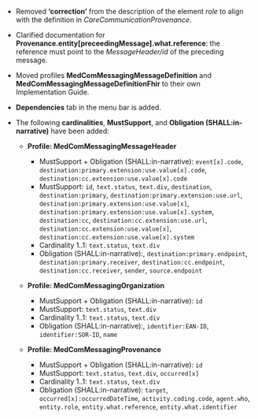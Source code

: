 - Removed **‘correction’** from the description of the element *role* to align with the definition in *CareCommunicationProvenance*.  

- Clarified documentation for **Provenance.entity[preceedingMessage].what.reference**: the reference must point to the *MessageHeader/id* of the preceding message.  

- Moved profiles **MedComMessagingMessageDefinition** and **MedComMessagingMessageDefinitionFhir** to their own Implementation Guide.  

- **Dependencies** tab in the menu bar is added.  

- The following **cardinalities**, **MustSupport**, and **Obligation (SHALL:in-narrative)** have been added:  

  - **Profile: MedComMessagingMessageHeader**  
    - MustSupport + Obligation (SHALL:in-narrative): `event[x].code`, `destination:primary.extension:use.value[x].code`, `destination:cc.extension:use.value[x].code`  
    - MustSupport: `id`, `text.status`, `text.div`, `destination`, `destination:primary`, `destination:primary.extension:use.url`, `destination:primary.extension:use.value[x]`, `destination:primary.extension:use.value[x].system`, `destination:cc`, `destination:cc.extension:use.url`, `destination:cc.extension:use.value[x]`, `destination:cc.extension:use.value[x].system`  
    - Cardinality 1..1: `text.status`, `text.div`  
    - Obligation (SHALL:in-narrative):, `destination:primary.endpoint`, `destination:primary.receiver`, `destination:cc.endpoint`, `destination:cc.receiver`, `sender`, `source.endpoint`

  - **Profile: MedComMessagingOrganization**  
    - MustSupport + Obligation (SHALL:in-narrative): `id`  
    - MustSupport: `text.status`, `text.div`  
    - Cardinality 1..1: `text.status`, `text.div`  
    - Obligation (SHALL:in-narrative):, `identifier:EAN-ID`, `identifier:SOR-ID`, `name`  

  - **Profile: MedComMessagingProvenance**  
    - MustSupport + Obligation (SHALL:in-narrative): `id`  
    - MustSupport: `text.status`, `text.div`, `occurred[x]`  
    - Cardinality 1..1: `text.status`, `text.div`  
    - Obligation (SHALL:in-narrative): `target`, `occurred[x]:occurredDateTime`, `activity.coding.code`, `agent.who`, `entity.role`, `entity.what.reference`, `entity.what.identifier`  

